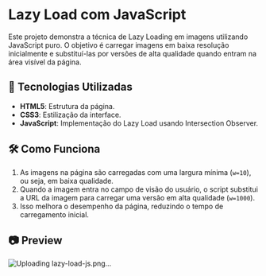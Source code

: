 # Lazy Load com JavaScript

Este projeto demonstra a técnica de Lazy Loading em imagens utilizando JavaScript puro. O objetivo é carregar imagens em baixa resolução inicialmente e substituí-las por versões de alta qualidade quando entram na área visível da página.

## 🚀 Tecnologias Utilizadas

- **HTML5**: Estrutura da página.
- **CSS3**: Estilização da interface.
- **JavaScript**: Implementação do Lazy Load usando Intersection Observer.

## 🛠 Como Funciona

1. As imagens na página são carregadas com uma largura mínima (`w=10`), ou seja, em baixa qualidade.
2. Quando a imagem entra no campo de visão do usuário, o script substitui a URL da imagem para carregar uma versão em alta qualidade (`w=1000`).
3. Isso melhora o desempenho da página, reduzindo o tempo de carregamento inicial.


## 📷 Preview

![Uploading lazy-load-js.png…]()
